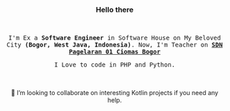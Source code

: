 <div align="center">
  <h3>Hello there</h3>
  <br>
  <samp>
    <p>
      I'm Ex a <strong>Software Engineer</strong> in Software House on My Beloved City <strong>(Bogor, West Java, Indonesia)</strong>. Now, I'm Teacher on <a href="https://facebook.com"><strong>SDN Pagelaran 01 Ciomas Bogor</strong></a> 
    </p>
    <p>
      I Love to code in PHP and Python.  
    </p>
  </samp>
	
  <br />
  <br />
    👯 I’m looking to collaborate on interesting Kotlin projects if you need any help.
</div>
